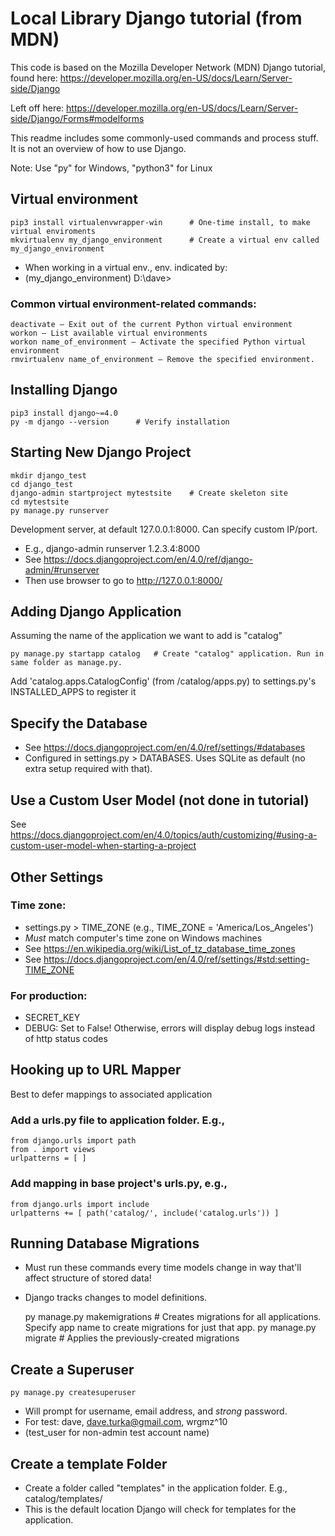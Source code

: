 # Local Library Django tutorial (from MDN)

This code is based on the Mozilla Developer Network (MDN) Django tutorial, found here:
https://developer.mozilla.org/en-US/docs/Learn/Server-side/Django

Left off here:
https://developer.mozilla.org/en-US/docs/Learn/Server-side/Django/Forms#modelforms

This readme includes some commonly-used commands and process stuff. It is not an overview of how to use Django.

Note: Use "py" for Windows, "python3" for Linux

## Virtual environment
	pip3 install virtualenvwrapper-win		# One-time install, to make virtual enviroments
	mkvirtualenv my_django_environment		# Create a virtual env called my_django_environment
* When working in a virtual env., env. indicated by:
* (my_django_environment) D:\dave\>

### Common virtual environment-related commands:
    deactivate — Exit out of the current Python virtual environment
    workon — List available virtual environments
    workon name_of_environment — Activate the specified Python virtual environment
    rmvirtualenv name_of_environment — Remove the specified environment.

## Installing Django
	pip3 install django~=4.0
	py -m django --version		# Verify installation

## Starting New Django Project
	mkdir django_test
	cd django_test
	django-admin startproject mytestsite	# Create skeleton site
	cd mytestsite
	py manage.py runserver  
Development server, at default 127.0.0.1:8000. Can specify custom IP/port.
* E.g., django-admin runserver 1.2.3.4:8000
* See https://docs.djangoproject.com/en/4.0/ref/django-admin/#runserver
* Then use browser to go to http://127.0.0.1:8000/
	
## Adding Django Application
Assuming the name of the application we want to add is "catalog"

	py manage.py startapp catalog	# Create "catalog" application. Run in same folder as manage.py.
Add 'catalog.apps.CatalogConfig' (from /catalog/apps.py) to settings.py's INSTALLED_APPS to register it
 
## Specify the Database
* See https://docs.djangoproject.com/en/4.0/ref/settings/#databases
* Configured in settings.py > DATABASES. Uses SQLite as default (no extra setup required with that).

## Use a Custom User Model (not done in tutorial)
See https://docs.djangoproject.com/en/4.0/topics/auth/customizing/#using-a-custom-user-model-when-starting-a-project

## Other Settings
### Time zone:
* settings.py > TIME_ZONE (e.g., TIME_ZONE = 'America/Los_Angeles')
* *Must* match computer's time zone on Windows machines
* See https://en.wikipedia.org/wiki/List_of_tz_database_time_zones
* See https://docs.djangoproject.com/en/4.0/ref/settings/#std:setting-TIME_ZONE
### For production:
* SECRET_KEY
* DEBUG: Set to False! Otherwise, errors will display debug logs instead of http status codes
		
## Hooking up to URL Mapper
Best to defer mappings to associated application
### Add a urls.py file to application folder. E.g., 
	from django.urls import path
	from . import views
	urlpatterns = [	]
### Add mapping in base project's urls.py, e.g., 
	from django.urls import include
	urlpatterns += [ path('catalog/', include('catalog.urls')) ]
	
## Running Database Migrations
* Must run these commands every time models change in way that'll affect structure of stored data!
* Django tracks changes to model definitions. 

	py manage.py makemigrations  # Creates migrations for all applications. 
Specify app name to create migrations for just that app.
	py manage.py migrate  # Applies the previously-created migrations

## Create a Superuser
	py manage.py createsuperuser  
* Will prompt for username, email address, and *strong* password.
* For test: dave, dave.turka@gmail.com, wrgmz^10
* (test_user for non-admin test account name)
							  
## Create a template Folder
* Create a folder called "templates" in the application folder. E.g., catalog/templates/
* This is the default location Django will check for templates for the application.
